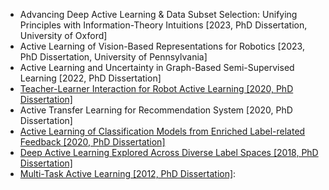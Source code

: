 - Advancing Deep Active Learning & Data Subset Selection: Unifying Principles with Information-Theory Intuitions [2023, PhD Dissertation, University of Oxford]
- Active Learning of Vision-Based Representations for Robotics [2023, PhD Dissertation, University of Pennsylvania]
- Active Learning and Uncertainty in Graph-Based Semi-Supervised Learning [2022, PhD Dissertation]
- [Teacher-Learner Interaction for Robot Active Learning [2020, PhD Dissertation]](https://aaltodoc.aalto.fi/bitstream/handle/123456789/46843/isbn9789526400556.pdf?sequence=1&isAllowed=y)
- Active Transfer Learning for Recommendation System [2020, PhD Dissertation]
- [Active Learning of Classification Models from Enriched Label-related Feedback [2020, PhD Dissertation]](http://d-scholarship.pitt.edu/39554/7/Xue%20Final%20ETD.pdf)
- [Deep Active Learning Explored Across Diverse Label Spaces [2018, PhD Dissertation]](https://repository.asu.edu/attachments/201065/content/Ranganathan_asu_0010E_17759.pdf)
- [Multi-Task Active Learning [2012, PhD Dissertation]](https://www.lti.cs.cmu.edu/sites/default/files/research/thesis/2012/abhay_harpale_multi-task_active_learning.pdf):
